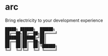 # arc

Bring electricity to your development experience

```
█████╗ ██████╗  ██████╗
██╔══██╗██╔══██╗██╔════╝
███████║██████╔╝██║
██╔══██║██╔══██╗██║
██║  ██║██║  ██║╚██████╗
╚═╝  ╚═╝╚═╝  ╚═╝ ╚═════╝
```
